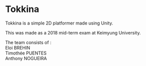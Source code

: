# Tokkina

Tokkina is a simple 2D platformer made using Unity.

This was made as a 2018 mid-term exam at Keimyung University.

The team consists of :
  <br>    Eloi BREHIN
  <br>    Timothée PUENTES
  <br>    Anthony NOGUEIRA
